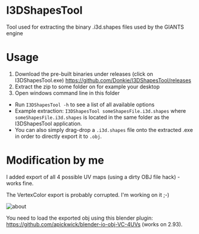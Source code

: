 # I3DShapesTool
Tool used for extracting the binary .i3d.shapes files used by the GIANTS engine

# Usage
1. Download the pre-built binaries under releases (click on I3DShapesTool.exe) https://github.com/Donkie/I3DShapesTool/releases
2. Extract the zip to some folder on for example your desktop
3. Open windows command line in this folder
* Run `I3DShapesTool -h` to see a list of all available options
* Example extraction: `I3DShapesTool someShapesFile.i3d.shapes` where `someShapesFile.i3d.shapes` is located in the same folder as the I3DShapesTool application.
* You can also simply drag-drop a `.i3d.shapes` file onto the extracted .exe in order to directly export it to `.obj`.

# Modification by me
I added export of all 4 possible UV maps (using a dirty OBJ file hack) - works fine.

The VertexColor export is probably corrupted. I'm working on it ;-)

![about](https://user-images.githubusercontent.com/106232621/192085081-cc8caf66-982d-4da5-beb1-1b41357e619c.png)

You need to load the exported obj using this blender plugin: https://github.com/apickwick/blender-io-obj-VC-4UVs (works on 2.93).

